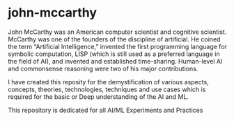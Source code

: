 # john-mccarthy

John McCarthy was an American computer scientist and cognitive scientist. McCarthy was one of the founders of the discipline of artificial. He coined the term “Artificial Intelligence,” invented the first programming language for symbolic computation, LISP (which is still used as a preferred language in the field of AI), and invented and established time-sharing. Human-level AI and commonsense reasoning were two of his major contributions.

I have created this reposity for the demystification of various aspects, concepts, theories, technologies, techniques and use cases which is required for the basic or Deep understanding of the AI and ML. 

This repository is dedicated for all AI/ML Experiments and Practices
